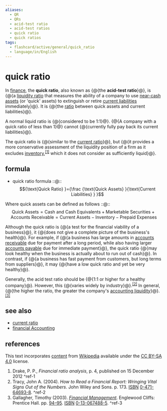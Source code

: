 ```yaml
---
aliases:
  - QR
  - QRs
  - acid-test ratio
  - acid-test ratios
  - quick ratio
  - quick ratios
tags:
  - flashcard/active/general/quick_ratio
  - language/in/English
---
```


# quick ratio

In [finance](finance.md), the __quick ratio__, also known as {@{the __acid-test ratio__}@}, is {@{a [liquidity ratio](accounting%20liquidity.md) that measures the ability of a company to use [near-cash assets](cash%20and%20cash%20equivalents.md) (or 'quick' assets) to extinguish or retire [current liabilities](current%20liability.md) immediately}@}. It is {@{the [ratio](financial%20ratio.md) between quick assets and current liabilities}@}.

A normal liquid ratio is {@{considered to be 1:1}@}. {@{A company with a quick ratio of less than 1}@} cannot {@{currently fully pay back its current liabilities}@}.

The quick ratio is {@{similar to the [current ratio](current%20ratio.md)}@}, but {@{it provides a more conservative assessment of the liquidity position of a firm as it excludes [inventory](inventory.md),<sup>[\[1\]](#^ref-1)</sup> which it does not consider as sufficiently liquid}@}.

## formula

- quick ratio formula ::@:: $${\text{Quick Ratio} }={\frac {\text{Quick Assets} }{\text{Current Liabilities} } }$$

Where quick assets can be defined as follows ::@:: $${\text{Quick Assets} }={\text{Cash and Cash Equivalents} }+{\text{Marketable Securities} }+{\text{Accounts Receivable} }={\text{Current Assets} }-{\text{Inventory} }-{\text{Prepaid Expenses} }$$

Although the quick ratio is {@{a test for the financial viability of a business}@}, it {@{does not give a complete picture of the business's health}@}. For example, if {@{a business has large amounts in [accounts receivable](accounts%20receivable.md) due for payment after a long period, while also having larger [accounts payable](accounts%20payable.md) due for immediate payment}@}, the quick ratio {@{may look healthy when the business is actually about to run out of cash}@}. In contrast, if {@{a business has fast payment from customers, but long terms from suppliers}@}, it may {@{have a low quick ratio and yet be very healthy}@}.

Generally, the acid test ratio should be {@{1:1 or higher for a healthy company}@}. However, this {@{varies widely by industry}@}.<sup>[\[2\]](#^ref-2)</sup> In general, {@{the higher the ratio, the greater the company's [accounting liquidity](accounting%20liquidity.md)}@}.<sup>[\[3\]](#^ref-3)</sup>

## see also

- [current ratio](current%20ratio.md)
- [financial Accounting](financial%20accounting.md)

## references

This text incorporates [content](https://en.wikipedia.org/wiki/quick_ratio) from [Wikipedia](Wikipedia.md) available under the [CC BY-SA 4.0](https://creativecommons.org/licenses/by-sa/4.0/) license.

1. Drake, P. P., _Financial ratio analysis_, p. 4, published on 15 December 2012 <a id="^ref-1"></a>^ref-1
2. Tracy, John A. (2004). _How to Read a Financial Report: Wringing Vital Signs Out of the Numbers_. John Wiley and Sons. p. 173. [ISBN](ISBN.md) [0-471-64693-8](https://en.wikipedia.org/wiki/Special:BookSources/0-471-64693-8). <a id="^ref-2"></a>^ref-2
3. Gallagher, Timothy (2003). [_Financial Management_](https://archive.org/details/financialmanagem00timo/page/94). Englewood Cliffs: Prentice Hall. pp. [94–95](https://archive.org/details/financialmanagem00timo/page/94). [ISBN](ISBN.md) [0-13-067488-5](https://en.wikipedia.org/wiki/Special:BookSources/0-13-067488-5). <a id="^ref-3"></a>^ref-3
